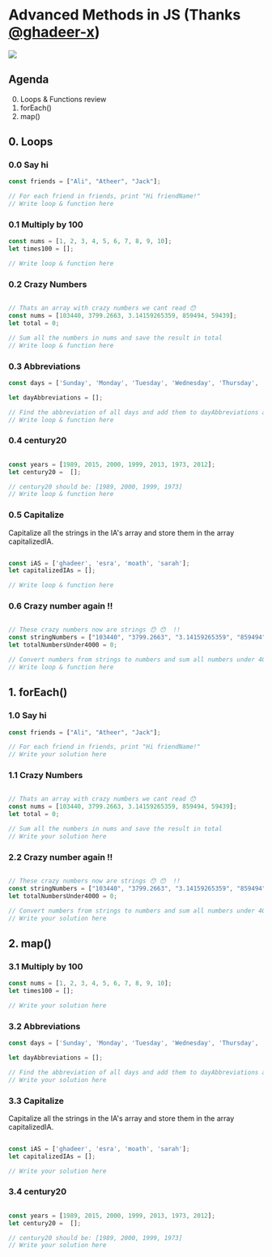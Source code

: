 # Advanced Methods in JS (Thanks [@ghadeer-x](https://github.com/ghadeer-x/))

![](https://jatinmandav.files.wordpress.com/2017/01/i-heard-you-like-arrays-so-i-put-an-array-in-your-array-so-you-c.jpg?w=383&h=383)


## Agenda
0. Loops & Functions review
1. forEach()
2. map()


## 0. Loops

### 0.0 Say hi
```js
const friends = ["Ali", "Atheer", "Jack"];

// For each friend in friends, print "Hi friendName!"
// Write loop & function here
```

### 0.1 Multiply by 100 

```js
const nums = [1, 2, 3, 4, 5, 6, 7, 8, 9, 10];
let times100 = [];

// Write loop & function here

```

### 0.2 Crazy Numbers
```js

// Thats an array with crazy numbers we cant read 😯
const nums = [103440, 3799.2663, 3.14159265359, 859494, 59439];
let total = 0;

// Sum all the numbers in nums and save the result in total
// Write loop & function here

```


### 0.3 Abbreviations
```js
const days = ['Sunday', 'Monday', 'Tuesday', 'Wednesday', 'Thursday', 'Friday', 'Saturday'];

let dayAbbreviations = [];

// Find the abbreviation of all days and add them to dayAbbreviations array
// Write loop & function here
```


### 0.4 century20
```js

const years = [1989, 2015, 2000, 1999, 2013, 1973, 2012];
let century20 =  []; 

// century20 should be: [1989, 2000, 1999, 1973]
// Write loop & function here

```



### 0.5 Capitalize 

Capitalize all the strings in the IA's array and store them in the array capitalizedIA.


```js

const iAS = ['ghadeer', 'esra', 'moath', 'sarah'];
let capitalizedIAs = [];

// Write loop & function here

```


### 0.6 Crazy number again !!

```js

// These crazy numbers now are strings 😯 😯  !!  
const stringNumbers = ["103440", "3799.2663", "3.14159265359", "859494", "59439"];
let totalNumbersUnder4000 = 0;

// Convert numbers from strings to numbers and sum all numbers under 4000 and store them in totalNumbersUnder4000
// Write loop & function here

```


## 1. forEach()


### 1.0 Say hi
```js
const friends = ["Ali", "Atheer", "Jack"];

// For each friend in friends, print "Hi friendName!"
// Write your solution here
```


### 1.1 Crazy Numbers
```js

// Thats an array with crazy numbers we cant read 😯
const nums = [103440, 3799.2663, 3.14159265359, 859494, 59439];
let total = 0;

// Sum all the numbers in nums and save the result in total
// Write your solution here

```

### 2.2 Crazy number again !!

```js

// These crazy numbers now are strings 😯 😯  !!  
const stringNumbers = ["103440", "3799.2663", "3.14159265359", "859494", "59439"];
let totalNumbersUnder4000 = 0;

// Convert numbers from strings to numbers and sum all numbers under 4000 and store them in totalNumbersUnder4000
// Write your solution here

```

## 2. map()

### 3.1 Multiply by 100 

```js
const nums = [1, 2, 3, 4, 5, 6, 7, 8, 9, 10];
let times100 = [];

// Write your solution here

```

### 3.2 Abbreviations
```js
const days = ['Sunday', 'Monday', 'Tuesday', 'Wednesday', 'Thursday', 'Friday', 'Saturday'];

let dayAbbreviations = [];

// Find the abbreviation of all days and add them to dayAbbreviations array
// Write your solution here
```

### 3.3 Capitalize 

Capitalize all the strings in the IA's array and store them in the array capitalizedIA.


```js

const iAS = ['ghadeer', 'esra', 'moath', 'sarah'];
let capitalizedIAs = [];

// Write your solution here

```

### 3.4 century20
```js

const years = [1989, 2015, 2000, 1999, 2013, 1973, 2012];
let century20 =  []; 

// century20 should be: [1989, 2000, 1999, 1973]
// Write your solution here

```
